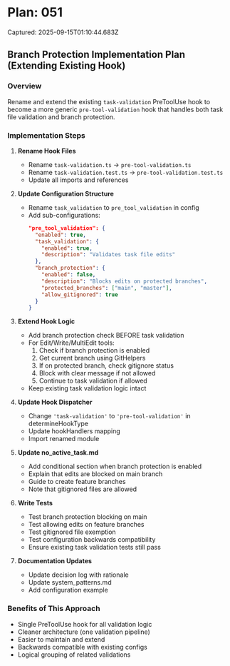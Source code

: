 # Plan: 051

Captured: 2025-09-15T01:10:44.683Z

## Branch Protection Implementation Plan (Extending Existing Hook)

### Overview
Rename and extend the existing `task-validation` PreToolUse hook to become a more generic `pre-tool-validation` hook that handles both task file validation and branch protection.

### Implementation Steps

1. **Rename Hook Files**
   - Rename `task-validation.ts` → `pre-tool-validation.ts`
   - Rename `task-validation.test.ts` → `pre-tool-validation.test.ts`
   - Update all imports and references

2. **Update Configuration Structure**
   - Rename `task_validation` to `pre_tool_validation` in config
   - Add sub-configurations:
     ```json
     "pre_tool_validation": {
       "enabled": true,
       "task_validation": {
         "enabled": true,
         "description": "Validates task file edits"
       },
       "branch_protection": {
         "enabled": false,
         "description": "Blocks edits on protected branches",
         "protected_branches": ["main", "master"],
         "allow_gitignored": true
       }
     }
     ```

3. **Extend Hook Logic**
   - Add branch protection check BEFORE task validation
   - For Edit/Write/MultiEdit tools:
     1. Check if branch protection is enabled
     2. Get current branch using GitHelpers
     3. If on protected branch, check gitignore status
     4. Block with clear message if not allowed
     5. Continue to task validation if allowed
   - Keep existing task validation logic intact

4. **Update Hook Dispatcher**
   - Change `'task-validation'` to `'pre-tool-validation'` in determineHookType
   - Update hookHandlers mapping
   - Import renamed module

5. **Update no_active_task.md**
   - Add conditional section when branch protection is enabled
   - Explain that edits are blocked on main branch
   - Guide to create feature branches
   - Note that gitignored files are allowed

6. **Write Tests**
   - Test branch protection blocking on main
   - Test allowing edits on feature branches
   - Test gitignored file exemption
   - Test configuration backwards compatibility
   - Ensure existing task validation tests still pass

7. **Documentation Updates**
   - Update decision log with rationale
   - Update system_patterns.md
   - Add configuration example

### Benefits of This Approach
- Single PreToolUse hook for all validation logic
- Cleaner architecture (one validation pipeline)
- Easier to maintain and extend
- Backwards compatible with existing configs
- Logical grouping of related validations